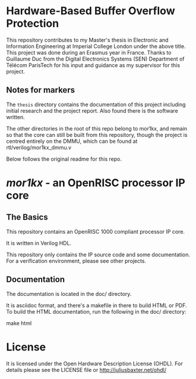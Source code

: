 # Hardware-Based Buffer Overflow Protection

This repository contributes to my Master's thesis in Electronic and Information Engineering at Imperial College London under the above title. This project was done during an Erasmus year in France. Thanks to Guillaume Duc from the Digital Electronics Systems (SEN) Department of Télécom ParisTech for his input and guidance as my supervisor for this project.

## Notes for markers

The `thesis` directory contains the documentation of this project including initial research and the project report. Also found there is the software written.

The other directories in the root of this repo belong to mor1kx, and remain so that the core can still be built from this repository, though the project is centred entirely on the DMMU, which can be found at rtl/verilog/mor1kx_dmmu.v

Below follows the original readme for this repo.

# _mor1kx_ - an OpenRISC processor IP core

## The Basics

This repository contains an OpenRISC 1000 compliant processor IP core.

It is written in Verilog HDL.

This repository only contains the IP source code and some documentation. For
a verification environment, please see other projects.

## Documentation

The documentation is located in the doc/ directory.

It is asciidoc format, and there's a makefile in there to build HTML or PDF. To
build the HTML documentation, run the following in the doc/ directory:

  make html

# License

It is licensed under the Open Hardware Description License (OHDL). For
details please see the LICENSE file or http://juliusbaxter.net/ohdl/
